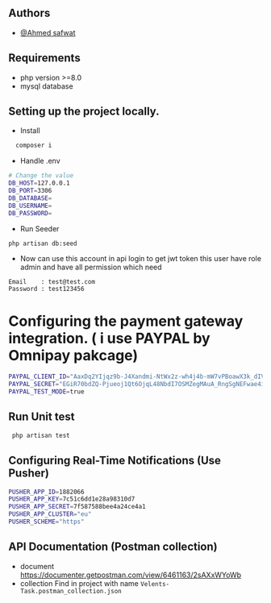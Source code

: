 ## Authors
- [@Ahmed safwat](https://github.com/AhmedSafwat1)


## Requirements
- php version >=8.0
- mysql database

## Setting up the project locally.
- Install
```bash
  composer i
```

- Handle  .env

```bash
# Change the value
DB_HOST=127.0.0.1
DB_PORT=3306
DB_DATABASE=
DB_USERNAME=
DB_PASSWORD=
```
- Run Seeder 
```bash
php artisan db:seed
```

- Now can use this account in api login to get jwt token this user have role admin and have all permission which need
```
Email    : test@test.com
Password : test123456
```
# Configuring the payment gateway integration. ( i use PAYPAL by Omnipay pakcage)

```bash
PAYPAL_CLIENT_ID="AaxDq2YIjqz9b-J4Xandmi-NtWx2z-wh4j4b-mW7vPBoawX3k_dIV7UsojyXDlvUMtjuh0sU3CB5pLOff"
PAYPAL_SECRET="EGiR70bdZQ-Pjueoj1Qt6OjqL48NbdI7OSMZegMAuA_RngSgNEFwae4iJTE8JB8HNJ246f8pF4RM24JE"
PAYPAL_TEST_MODE=true
```

## Run Unit test 

```bash
 php artisan test

```

## Configuring Real-Time Notifications (Use Pusher)
```bash
PUSHER_APP_ID=1882066
PUSHER_APP_KEY=7c51c6dd1e28a98310d7
PUSHER_APP_SECRET=7f587588bee4a24ce4a1
PUSHER_APP_CLUSTER="eu"
PUSHER_SCHEME="https"
```

## API Documentation (Postman collection)
- document https://documenter.getpostman.com/view/6461163/2sAXxWYoWb
- collection Find in project with name `Velents-Task.postman_collection.json`
